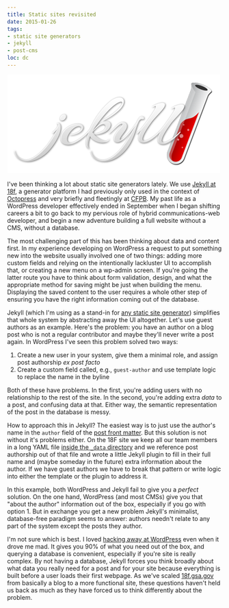 ```yaml
---
title: Static sites revisited
date: 2015-01-26
tags:
- static site generators
- jekyll
- post-cms
loc: dc
---
```

<img src="/assets/images/jekyllLogo.png" alt="jekyll logo" />

I've been thinking a lot about static site generators lately. We use [Jekyll at
18f][1], a generator platform I had previously only used in the context of
[Octopress][2] and very briefly and fleetingly at [CFPB][3]. My past life as a
WordPress developer effectively ended in September when I began shifting careers
a bit to go back to my pervious role of hybrid communications-web developer, and
begin a new adventure building a full website without a CMS, without a database.

The most challenging part of this has been thinking about data and content
first. In my experience developing on WordPress a request to put something new
into the website usually involved one of two things: adding more custom fields
and relying on the intentionally lackluster UI to accomplish that, or creating a
new menu on a wp-admin screen. If you're going the latter route you have to
think about form validation, design, and what the appropriate method for saving
might be just when building the menu. Displaying the saved content to the user
requires a whole other step of ensuring you have the right information coming
out of the database.

Jekyll (which I'm using as a stand-in for [any static site generator][4])
simplifies that whole system by abstracting away the UI altogether. Let's use
guest authors as an example. Here's the problem: you have an author on a blog
post who is not a regular contributor and maybe they'll never write a post
again. In WordPress I've seen this problem solved two ways:

1. Create a new user in your system, give them a minimal role, and assign post
authorship _ex post facto_
2. Create a custom field called, e.g., `guest-author`
and use template logic to replace the name in the byline

Both of these have problems. In the first, you're adding users with no
relationship to the rest of the site. In the second, you're adding extra _data_
to a post, and confusing data at that. Either way, the semantic representation
of the post in the database is messy.

How to approach this in Jekyll? The easiest way is to just use the author's name
in the `author` field of the [post front matter][5]. But this solution is not
without it's problems either. On the 18F site we keep all our team members in a
long YAML file [inside the `_data` directory][6] and we reference post
authorship out of that file and wrote a little Jekyll plugin to fill in their
full name and (maybe someday in the future) extra information about the author.
If we have guest authors we have to break that pattern or write logic into
either the template or the plugin to address it.

In this example, both WordPress and Jekyll fail to give you a _perfect_
solution. On the one hand, WordPress (and most CMSs) give you that "about the
author" information out of the box, especially if you go with option 1. But in
exchange you get a new problem Jekyll's minimalist, database-free paradigm seems
to answer: authors needn't relate to any part of the system except the posts
they author.

I'm not sure which is best. I loved [hacking away at WordPress][7] even when it
drove me mad. It gives you 90% of what you need out of the box, and querying a
database is convenient, especially if you're site is really complex. By not
having a database, Jekyll forces you think broadly about what data you really
need for a post and for your site because everything is built before a user
loads their first webpage. As we've scaled [18f.gsa.gov](https://18f.gsa.gov)
from basically a blog to a more functional site, these questions haven't held us
back as much as they have forced us to think differently about the problem.

[1]: https://18f.gsa.gov/2014/11/17/taking-control-of-our-website-with-jekyll-and-webhooks/
[2]: http://octopress.org
[3]: https://cfpb.github.io/
[4]: https://staticsitegenerators.net/
[5]: http://jekyllrb.com/docs/frontmatter/
[6]: http://jekyllrb.com/docs/datafiles/
[7]: https://github.com/cfpb/cms-toolkit
